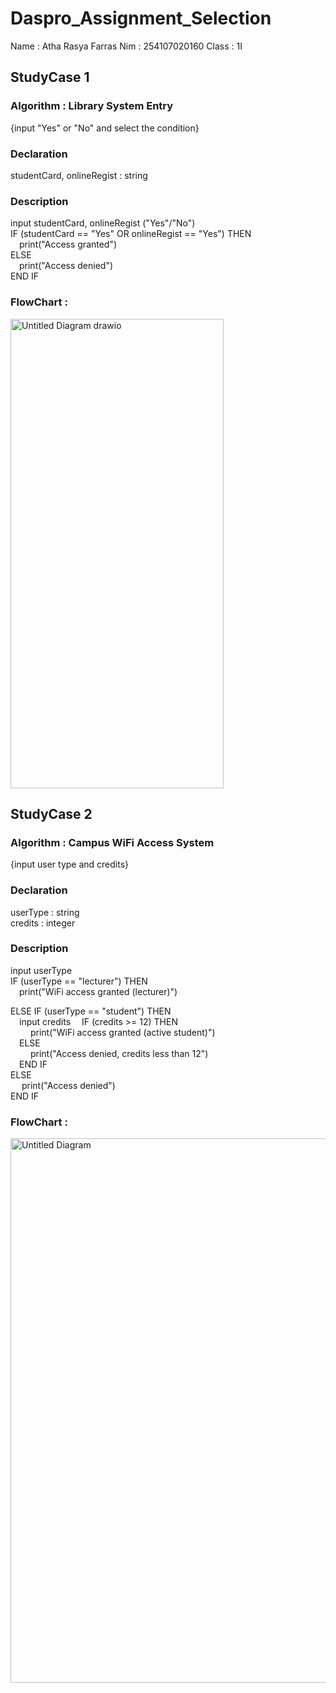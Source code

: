# Daspro_Assignment_Selection
Name : Atha Rasya Farras
Nim : 254107020160
Class : 1I

## StudyCase 1
### Algorithm : Library System Entry
{input "Yes" or "No" and select the condition}

### Declaration
studentCard, onlineRegist : string

### Description
input studentCard, onlineRegist ("Yes"/"No")  
IF (studentCard == "Yes" OR onlineRegist == "Yes") THEN  
 print("Access granted")  
ELSE  
 print("Access denied")  
END IF

### FlowChart :

<img width="341" height="751" alt="Untitled Diagram drawio" src="https://github.com/user-attachments/assets/97607f90-99ce-4ad0-b14c-592baddb62fc" />

## StudyCase 2 
### Algorithm : Campus WiFi Access System
{input user type and credits}

### Declaration
userType : string  
credits : integer

### Description
input userType  
IF (userType == "lecturer") THEN  
 print("WiFi access granted (lecturer)")
 
ELSE IF (userType == "student") THEN  
 input credits
 IF (credits >= 12) THEN  
    print("WiFi access granted (active student)")  
 ELSE  
    print("Access denied, credits less than 12")  
 END IF  
  ELSE  
    print("Access denied")  
END IF

### FlowChart : 

<img width="549" height="871" alt="Untitled Diagram" src="https://github.com/user-attachments/assets/4f1f92d3-397d-44dd-9ca0-d07054e61e75" />




